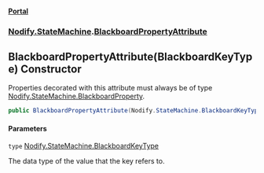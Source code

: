 #### [Portal](index.md 'index')
### [Nodify.StateMachine](Nodify.StateMachine.md 'Nodify.StateMachine').[BlackboardPropertyAttribute](BlackboardPropertyAttribute.md 'Nodify.StateMachine.BlackboardPropertyAttribute')

## BlackboardPropertyAttribute(BlackboardKeyType) Constructor

Properties decorated with this attribute must always be of type [Nodify.StateMachine.BlackboardProperty](https://docs.microsoft.com/en-us/dotnet/api/Nodify.StateMachine.BlackboardProperty 'Nodify.StateMachine.BlackboardProperty').

```csharp
public BlackboardPropertyAttribute(Nodify.StateMachine.BlackboardKeyType type=Nodify.StateMachine.BlackboardKeyType.Object);
```
#### Parameters

<a name='Nodify.StateMachine.BlackboardPropertyAttribute.BlackboardPropertyAttribute(Nodify.StateMachine.BlackboardKeyType).type'></a>

`type` [Nodify.StateMachine.BlackboardKeyType](https://docs.microsoft.com/en-us/dotnet/api/Nodify.StateMachine.BlackboardKeyType 'Nodify.StateMachine.BlackboardKeyType')

The data type of the value that the key refers to.